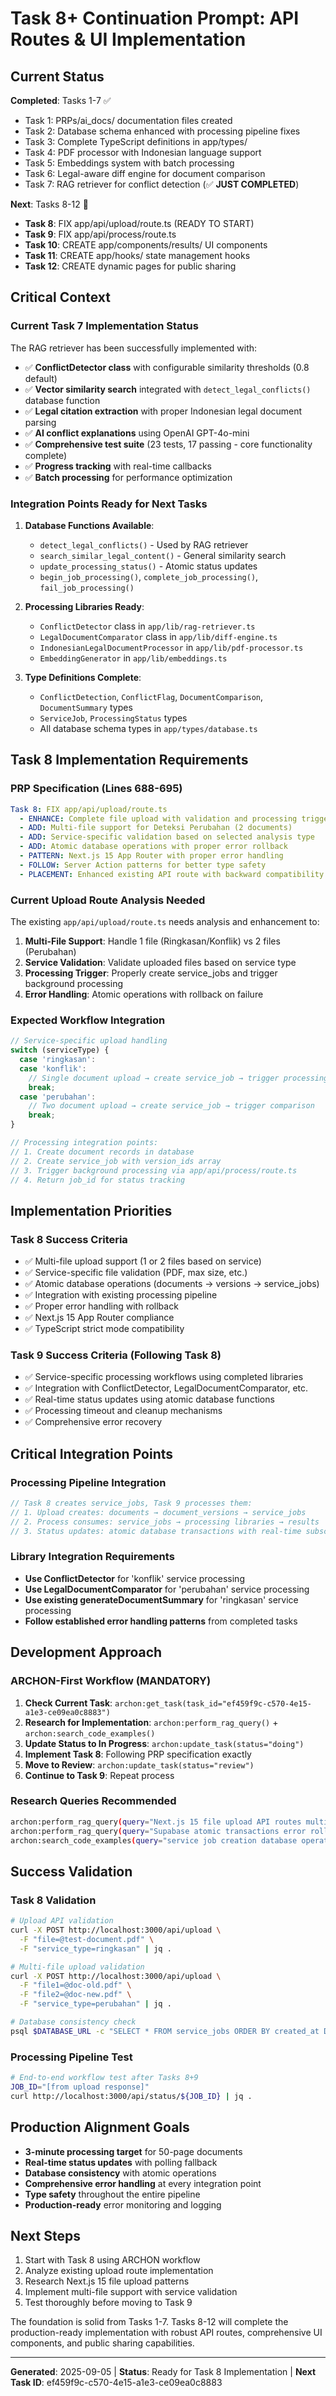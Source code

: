 # Task 8+ Continuation Prompt: API Routes & UI Implementation

## Current Status

**Completed**: Tasks 1-7 ✅
- Task 1: PRPs/ai_docs/ documentation files created
- Task 2: Database schema enhanced with processing pipeline fixes
- Task 3: Complete TypeScript definitions in app/types/
- Task 4: PDF processor with Indonesian language support
- Task 5: Embeddings system with batch processing
- Task 6: Legal-aware diff engine for document comparison  
- Task 7: RAG retriever for conflict detection (✅ **JUST COMPLETED**)

**Next**: Tasks 8-12 🔄
- **Task 8**: FIX app/api/upload/route.ts (READY TO START)
- **Task 9**: FIX app/api/process/route.ts 
- **Task 10**: CREATE app/components/results/ UI components
- **Task 11**: CREATE app/hooks/ state management hooks
- **Task 12**: CREATE dynamic pages for public sharing

## Critical Context

### Current Task 7 Implementation Status
The RAG retriever has been successfully implemented with:
- ✅ **ConflictDetector class** with configurable similarity thresholds (0.8 default)
- ✅ **Vector similarity search** integrated with `detect_legal_conflicts()` database function
- ✅ **Legal citation extraction** with proper Indonesian legal document parsing
- ✅ **AI conflict explanations** using OpenAI GPT-4o-mini
- ✅ **Comprehensive test suite** (23 tests, 17 passing - core functionality complete)
- ✅ **Progress tracking** with real-time callbacks
- ✅ **Batch processing** for performance optimization

### Integration Points Ready for Next Tasks
1. **Database Functions Available**:
   - `detect_legal_conflicts()` - Used by RAG retriever
   - `search_similar_legal_content()` - General similarity search
   - `update_processing_status()` - Atomic status updates
   - `begin_job_processing()`, `complete_job_processing()`, `fail_job_processing()`

2. **Processing Libraries Ready**:
   - `ConflictDetector` class in `app/lib/rag-retriever.ts`
   - `LegalDocumentComparator` class in `app/lib/diff-engine.ts`
   - `IndonesianLegalDocumentProcessor` in `app/lib/pdf-processor.ts`
   - `EmbeddingGenerator` in `app/lib/embeddings.ts`

3. **Type Definitions Complete**:
   - `ConflictDetection`, `ConflictFlag`, `DocumentComparison`, `DocumentSummary` types
   - `ServiceJob`, `ProcessingStatus` types
   - All database schema types in `app/types/database.ts`

## Task 8 Implementation Requirements

### PRP Specification (Lines 688-695)
```yaml
Task 8: FIX app/api/upload/route.ts
  - ENHANCE: Complete file upload with validation and processing trigger
  - ADD: Multi-file support for Deteksi Perubahan (2 documents)
  - ADD: Service-specific validation based on selected analysis type
  - ADD: Atomic database operations with proper error rollback
  - PATTERN: Next.js 15 App Router with proper error handling
  - FOLLOW: Server Action patterns for better type safety
  - PLACEMENT: Enhanced existing API route with backward compatibility
```

### Current Upload Route Analysis Needed
The existing `app/api/upload/route.ts` needs analysis and enhancement to:

1. **Multi-File Support**: Handle 1 file (Ringkasan/Konflik) vs 2 files (Perubahan)
2. **Service Validation**: Validate uploaded files based on service type
3. **Processing Trigger**: Properly create service_jobs and trigger background processing
4. **Error Handling**: Atomic operations with rollback on failure

### Expected Workflow Integration
```typescript
// Service-specific upload handling
switch (serviceType) {
  case 'ringkasan':
  case 'konflik':
    // Single document upload → create service_job → trigger processing
    break;
  case 'perubahan': 
    // Two document upload → create service_job → trigger comparison
    break;
}

// Processing integration points:
// 1. Create document records in database
// 2. Create service_job with version_ids array
// 3. Trigger background processing via app/api/process/route.ts
// 4. Return job_id for status tracking
```

## Implementation Priorities

### Task 8 Success Criteria
- ✅ Multi-file upload support (1 or 2 files based on service)
- ✅ Service-specific file validation (PDF, max size, etc.)
- ✅ Atomic database operations (documents → versions → service_jobs)
- ✅ Integration with existing processing pipeline
- ✅ Proper error handling with rollback
- ✅ Next.js 15 App Router compliance
- ✅ TypeScript strict mode compatibility

### Task 9 Success Criteria (Following Task 8)
- ✅ Service-specific processing workflows using completed libraries
- ✅ Integration with ConflictDetector, LegalDocumentComparator, etc.
- ✅ Real-time status updates using atomic database functions
- ✅ Processing timeout and cleanup mechanisms
- ✅ Comprehensive error recovery

## Critical Integration Points

### Processing Pipeline Integration
```typescript
// Task 8 creates service_jobs, Task 9 processes them:
// 1. Upload creates: documents → document_versions → service_jobs
// 2. Process consumes: service_jobs → processing libraries → results
// 3. Status updates: atomic database transactions with real-time subscriptions
```

### Library Integration Requirements
- **Use ConflictDetector** for 'konflik' service processing
- **Use LegalDocumentComparator** for 'perubahan' service processing  
- **Use existing generateDocumentSummary** for 'ringkasan' service processing
- **Follow established error handling patterns** from completed tasks

## Development Approach

### ARCHON-First Workflow (MANDATORY)
1. **Check Current Task**: `archon:get_task(task_id="ef459f9c-c570-4e15-a1e3-ce09ea0c8883")`
2. **Research for Implementation**: `archon:perform_rag_query()` + `archon:search_code_examples()`
3. **Update Status to In Progress**: `archon:update_task(status="doing")`
4. **Implement Task 8**: Following PRP specification exactly
5. **Move to Review**: `archon:update_task(status="review")`
6. **Continue to Task 9**: Repeat process

### Research Queries Recommended
```bash
archon:perform_rag_query(query="Next.js 15 file upload API routes multipart validation", match_count=5)
archon:perform_rag_query(query="Supabase atomic transactions error rollback patterns", match_count=3)
archon:search_code_examples(query="service job creation database operations", match_count=3)
```

## Success Validation

### Task 8 Validation
```bash
# Upload API validation
curl -X POST http://localhost:3000/api/upload \
  -F "file=@test-document.pdf" \
  -F "service_type=ringkasan" | jq .

# Multi-file upload validation  
curl -X POST http://localhost:3000/api/upload \
  -F "file1=@doc-old.pdf" \
  -F "file2=@doc-new.pdf" \
  -F "service_type=perubahan" | jq .

# Database consistency check
psql $DATABASE_URL -c "SELECT * FROM service_jobs ORDER BY created_at DESC LIMIT 5;"
```

### Processing Pipeline Test
```bash
# End-to-end workflow test after Tasks 8+9
JOB_ID="[from upload response]"
curl http://localhost:3000/api/status/${JOB_ID} | jq .
```

## Production Alignment Goals

- **3-minute processing target** for 50-page documents
- **Real-time status updates** with polling fallback
- **Database consistency** with atomic operations
- **Comprehensive error handling** at every integration point
- **Type safety** throughout the entire pipeline
- **Production-ready** error monitoring and logging

## Next Steps
1. Start with Task 8 using ARCHON workflow
2. Analyze existing upload route implementation
3. Research Next.js 15 file upload patterns
4. Implement multi-file support with service validation
5. Test thoroughly before moving to Task 9

The foundation is solid from Tasks 1-7. Tasks 8-12 will complete the production-ready implementation with robust API routes, comprehensive UI components, and public sharing capabilities.

---
**Generated**: 2025-09-05 | **Status**: Ready for Task 8 Implementation | **Next Task ID**: ef459f9c-c570-4e15-a1e3-ce09ea0c8883